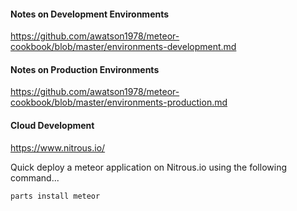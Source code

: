  
#### Notes on Development Environments  
https://github.com/awatson1978/meteor-cookbook/blob/master/environments-development.md

#### Notes on Production Environments  
https://github.com/awatson1978/meteor-cookbook/blob/master/environments-production.md

#### Cloud Development  
https://www.nitrous.io/  

Quick deploy a meteor application on Nitrous.io using the following command... 
````js
parts install meteor
````


